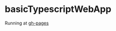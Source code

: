 # basicTypescriptWebApp

Running at [gh-pages](https://shanegibney.github.io/basicTypescriptWebApp/)
